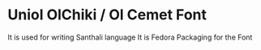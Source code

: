 # Uniol OlChiki / Ol Cemet Font
It is used for writing Santhali language 
It is Fedora Packaging for the Font 
